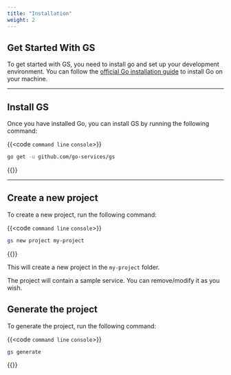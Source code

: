 ```yaml
---
title: "Installation"
weight: 2
---
```


## Get Started With GS

To get started with GS, you need to install go and set up your development environment. You can follow the [official Go installation guide](https://golang.org/doc/install) to install Go on your machine.

---


## Install GS
Once you have installed Go, you can install GS by running the following command:

{{<code `command line` `console`>}}

```bash
go get -u github.com/go-services/gs
```

{{</code>}}

---

## Create a new project

To create a new project, run the following command:

{{<code `command line` `console`>}}

```bash
gs new project my-project
```

{{</code>}}

This will create a new project in the `my-project` folder.

The project will contain a sample service. You can remove/modify it as you wish.

## Generate the project

To generate the project, run the following command:

{{<code `command line` `console`>}}

```bash
gs generate
```
{{</code>}}
